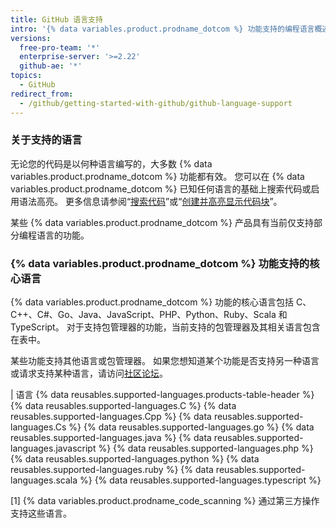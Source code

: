 ```yaml
---
title: GitHub 语言支持
intro: '{% data variables.product.prodname_dotcom %} 功能支持的编程语言概述。'
versions:
  free-pro-team: '*'
  enterprise-server: '>=2.22'
  github-ae: '*'
topics:
  - GitHub
redirect_from:
  - /github/getting-started-with-github/github-language-support
---
```


<!-- If you make changes to this article, also update any feature-level articles to reflect the same changes in language support. -->

### 关于支持的语言

无论您的代码是以何种语言编写的，大多数 {% data variables.product.prodname_dotcom %} 功能都有效。 您可以在 {% data variables.product.prodname_dotcom %} 已知任何语言的基础上搜索代码或启用语法高亮。 更多信息请参阅“[搜索代码](/github/searching-for-information-on-github/searching-code#search-by-language)”或“[创建并高亮显示代码块](/github/writing-on-github/creating-and-highlighting-code-blocks#syntax-highlighting)”。

某些 {% data variables.product.prodname_dotcom %} 产品具有当前仅支持部分编程语言的功能。

### {% data variables.product.prodname_dotcom %} 功能支持的核心语言

{% data variables.product.prodname_dotcom %} 功能的核心语言包括 C、C++、C#、Go、Java、JavaScript、PHP、Python、Ruby、Scala 和 TypeScript。 对于支持包管理器的功能，当前支持的包管理器及其相关语言包含在表中。

某些功能支持其他语言或包管理器。 如果您想知道某个功能是否支持另一种语言或请求支持某种语言，请访问[社区论坛](https://github.community/)。

| 语言 {% data reusables.supported-languages.products-table-header %}
{% data reusables.supported-languages.C %}
{% data reusables.supported-languages.Cpp %}
{% data reusables.supported-languages.Cs %}
{% data reusables.supported-languages.go %}
{% data reusables.supported-languages.java %}
{% data reusables.supported-languages.javascript %}
{% data reusables.supported-languages.php %}
{% data reusables.supported-languages.python %}
{% data reusables.supported-languages.ruby %}
{% data reusables.supported-languages.scala %}
{% data reusables.supported-languages.typescript %}

[1] {% data variables.product.prodname_code_scanning %} 通过第三方操作支持这些语言。
